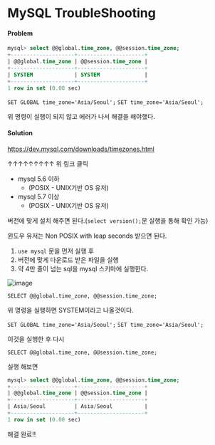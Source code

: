 # MySQL TroubleShooting

#### Problem 

```sql
mysql> select @@global.time_zone, @@session.time_zone;
+--------------------+---------------------+
| @@global.time_zone | @@session.time_zone |
+--------------------+---------------------+
| SYSTEM             | SYSTEM              |
+--------------------+---------------------+
1 row in set (0.00 sec)
```

`SET GLOBAL time_zone='Asia/Seoul';`
`SET time_zone='Asia/Seoul';`

위 명령이 실행이 되지 않고 에러가 나서 해결을 해야했다.



#### Solution

https://dev.mysql.com/downloads/timezones.html

↑↑↑↑↑↑↑↑↑ 위 링크 클릭



- mysql 5.6 이하
  - (POSIX - UNIX기반 OS 유저)
- mysql 5.7 이상
  - (POSIX - UNIX기반 OS 유저)

버전에 맞게 설치 해주면 된다.(`select version();`문 실행을 통해 확인 가능)

윈도우 유저는 Non POSIX with leap seconds 받으면 된다.



1. `use mysql`  문을 먼저 실행 후 
2. 버전에 맞게 다운로드 받은 파일을 실행
3. 약 4만 줄이 넘는 sql을 mysql 스키마에 실행한다.

![image](https://user-images.githubusercontent.com/55625864/87674467-024d9880-c7b1-11ea-99b3-bb9ec497981b.png)

 

`SELECT @@global.time_zone, @@session.time_zone;`

위 명령을 실행하면 SYSTEM이라고 나올것이다.

`SET GLOBAL time_zone='Asia/Seoul';`
`SET time_zone='Asia/Seoul';`

이것을 실행한 후 다시

`SELECT @@global.time_zone, @@session.time_zone;`

실행 해보면

```sql
mysql> select @@global.time_zone, @@session.time_zone; 
+--------------------+---------------------+ 
| @@global.time_zone | @@session.time_zone |
+--------------------+---------------------+ 
| Asia/Seoul 		 | Asia/Seoul 		   | 
+--------------------+---------------------+ 
1 row in set (0.00 sec)
```



해결 완료!!